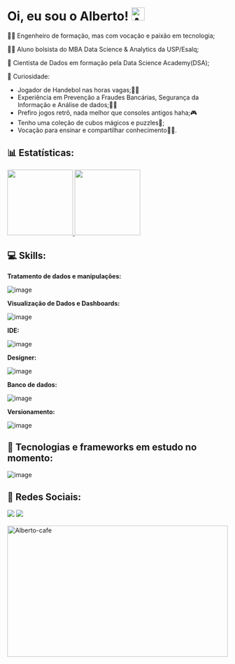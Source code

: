 # Oi, eu sou o Alberto! <img alt="Alberto-cafe" height="30" width="30" src="https://github.com/AlbertoFAraujo/AlbertoFAraujo/assets/105552990/4a6a309f-40f7-460e-aa02-b0a7e586eb64"> 

👩‍💻 Engenheiro de formação, mas com vocação e paixão em tecnologia;

👨‍🎓 Aluno bolsista do MBA Data Science & Analytics da USP/Esalq;

🧠 Cientista de Dados em formação pela Data Science Academy(DSA);

👀 Curiosidade:
- Jogador de Handebol nas horas vagas;🤾🏽
- Experiência em Prevenção a Fraudes Bancárias, Segurança da Informação e Análise de dados;🕵️‍♂️
- Prefiro jogos retrô, nada melhor que consoles antigos haha;🎮
- Tenho uma coleção de cubos mágicos e puzzles🧩;
- Vocação para ensinar e compartilhar conhecimento👨‍🏫.

## 📊 Estatísticas:

<div align="left">
  <a href="https://github.com/AlbertoFAraujo">
    <img height="150em" src="https://github-readme-stats.vercel.app/api?username=AlbertoFAraujo&locale=pt-br&hide=contribs&count_private=true&show_icons=true&theme=github_dark"/>
    <img height="150em" src="https://github-readme-stats.vercel.app/api/top-langs/?username=AlbertoFAraujo&theme=github_dark&hide_border=false&&layout=compact"/>
  </a>
</div>

## 💻 Skills:
<b>Tratamento de dados e manipulações:</b>

![image](https://github.com/AlbertoFAraujo/AlbertoFAraujo/assets/105552990/38726b23-99ff-4d10-9e45-9e4e44e3c080)

<b>Visualização de Dados e Dashboards:</b>

![image](https://github.com/AlbertoFAraujo/AlbertoFAraujo/assets/105552990/95ae558b-3400-4e97-bc00-f4405359faa2)


<b>IDE:</b>

![image](https://github.com/AlbertoFAraujo/AlbertoFAraujo/assets/105552990/5e089756-2331-4920-81ca-ae44c10566bd)


<b>Designer:</b>

![image](https://github.com/AlbertoFAraujo/AlbertoFAraujo/assets/105552990/74fd4130-ea2f-41f2-b200-3d58a71f516d)

<b>Banco de dados:</b>

![image](https://github.com/AlbertoFAraujo/AlbertoFAraujo/assets/105552990/cf3d24b4-117b-48e7-9cb8-628a33702d73)

<b>Versionamento:</b>

![image](https://github.com/AlbertoFAraujo/AlbertoFAraujo/assets/105552990/4b3f05b4-fcc8-4e2c-b405-a9329a72db8f)


## 📘 Tecnologias e frameworks em estudo no momento:

![image](https://github.com/AlbertoFAraujo/AlbertoFAraujo/assets/105552990/c3f0817f-be4c-4c09-bb13-3277e6eef905)


## 🔗 Redes Sociais:

<div> 
  <a href="https://www.linkedin.com/in/alberto-ferreira-araujo-352744b1/" target="_blank"><img src="https://img.shields.io/badge/-LinkedIn-%230077B5?style=for-the-badge&logo=linkedin&logoColor=white" target="_blank"></a> 
  <a href = "mailto:albertoferreiraaraujo@gmail.com"><img src="https://img.shields.io/badge/-Gmail-%23333?style=for-the-badge&logo=gmail&logoColor=white" target="_blank"></a>
</div>
<br>
<img alt="Alberto-cafe" height="300" width=100% src="https://github.com/AlbertoFAraujo/AlbertoFAraujo/assets/105552990/7ac5bbdd-da3e-4be2-9571-36459e55c947">

